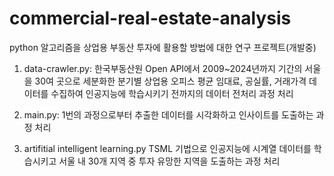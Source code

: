 # commercial-real-estate-analysis
python 알고리즘을 상업용 부동산 투자에 활용할 방법에 대한 연구 프로젝트(개발중)

1. data-crawler.py:
 한국부동산원 Open API에서 2009~2024년까지 기간의 서울을 30여 곳으로 세분화한 분기별 상업용 오피스 평균 임대료, 공실률, 거래가격 데이터를 수집하여 인공지능에 학습시키기 전까지의 데이터 전처리 과정 처리

2. main.py:
 1번의 과정으로부터 추출한 데이터를 시각화하고 인사이트를 도출하는 과정 처리

3. artifitial intelligent learning.py
 TSML 기법으로 인공지능에 시계열 데이터를 학습시키고 서울 내 30개 지역 중 투자 유망한 지역을 도출하는 과정 처리
